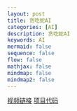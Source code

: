 ```yaml
---
layout: post
title: 贪吃蛇AI
categories: [AI]
description: 贪吃蛇AI
keywords: AI
mermaid: false
sequence: false
flow: false
mathjax: false
mindmap: false
mindmap2: false
--- 
```


[视频链接](https://www.bilibili.com/video/BV1ag4y1F7x4/?spm_id_from=333.999.0.0&vd_source=c547876ac8eacfa84d2e5db92de4c55a)
[项目代码](https://github.com/linyiLYi/snake-ai)
